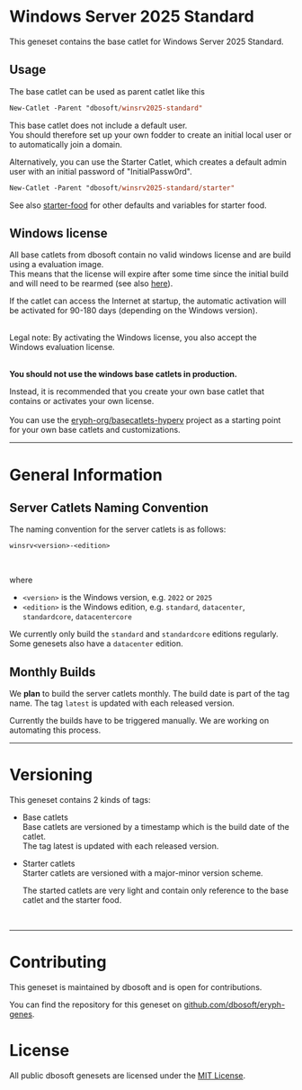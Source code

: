 
# Windows Server 2025 Standard

This geneset contains the base catlet for Windows Server 2025 Standard.

## Usage

The base catlet can be used as parent catlet like this

``` ps
New-Catlet -Parent "dbosoft/winsrv2025-standard"
```

This base catlet does not include a default user.  
You should therefore set up your own fodder to create an initial local user or to automatically join a domain.  

Alternatively, you can use the Starter Catlet, which creates a default admin user with an initial password of "InitialPassw0rd".


``` ps
New-Catlet -Parent "dbosoft/winsrv2025-standard/starter"
```


See also [starter-food](/b/dbosoft/starter-food) for other defaults and variables for starter food. 
  


## Windows license

All base catlets from dbosoft contain no valid windows license and are build using a evaluation image.  
This means that the license will expire after some time since the initial build and will need to be rearmed (see also [here](https://sid-500.com/2017/08/08/windows-server-2016-evaluation-how-to-extend-the-trial-period/)).

If the catlet can access the Internet at startup, the automatic activation will be activated for 90-180 days (depending on the Windows version).  
  
&nbsp;  
Legal note: By activating the Windows license, you also accept the Windows evaluation license.   
&nbsp;  
  
**You should not use the windows base catlets in production.**
&nbsp;  

Instead, it is recommended that you create your own base catlet that contains or activates your own license.  
&nbsp;  
You can use the [eryph-org/basecatlets-hyperv](https://github.com/eryph-org/basecatlets-hyperv) project as a starting point for your own base catlets and customizations. 



----    
  
# General Information

## Server Catlets Naming Convention

The naming convention for the server catlets is as follows:

`winsrv<version>-<edition>`
  
&nbsp;  

where

- `<version>` is the Windows version, e.g. `2022` or `2025`
- `<edition>` is the Windows edition, e.g. `standard`, `datacenter`, `standardcore`, `datacentercore`


We currently only build the `standard` and `standardcore` editions regularly. Some genesets also have a `datacenter` edition. 


## Monthly Builds

We **plan** to build the server catlets monthly. The build date is part of the tag name.
The tag `latest` is updated with each released version.  

Currently the builds have to be triggered manually. We are working on automating this process. 



----


# Versioning

This geneset contains 2 kinds of tags:

- Base catlets  
  Base catlets are versioned by a timestamp which is the build date of the catlet.  
  The tag latest is updated with each released version. 

- Starter catlets  
  Starter catlets are versioned with a major-minor version scheme.

  The started catlets are very light and contain only reference to the base catlet and the starter food.
  
&nbsp;  
  


----

# Contributing

This geneset is maintained by dbosoft and is open for contributions.  

You can find the repository for this geneset on [github.com/dbosoft/eryph-genes](https://github.com/dbosoft/eryph-genes).  

  
  

# License

All public dbosoft genesets are licensed under the [MIT License](https://opensource.org/licenses/MIT).

